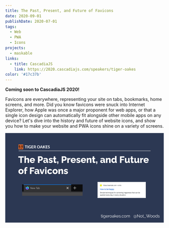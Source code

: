 ```yaml
---
title: The Past, Present, and Future of Favicons
date: 2020-09-01
publishDate: 2020-07-01
tags:
  - Web
  - PWA
  - Icons
projects:
  - maskable
links:
  - title: CascadiaJS
    link: https://2020.cascadiajs.com/speakers/tiger-oakes
color: '#17c37b'
---
```


**Coming soon to CascadiaJS 2020!**

Favicons are everywhere, representing your site on tabs, bookmarks, home screens, and more. Did you know favicons were snuck into Internet Explorer, how Apple was once a major proponent for web apps, or that a single icon design can automatically fit alongside other mobile apps on any device? Let's dive into the history and future of website icons, and show you how to make your website and PWA icons shine on a variety of screens.

![](slide.png)
